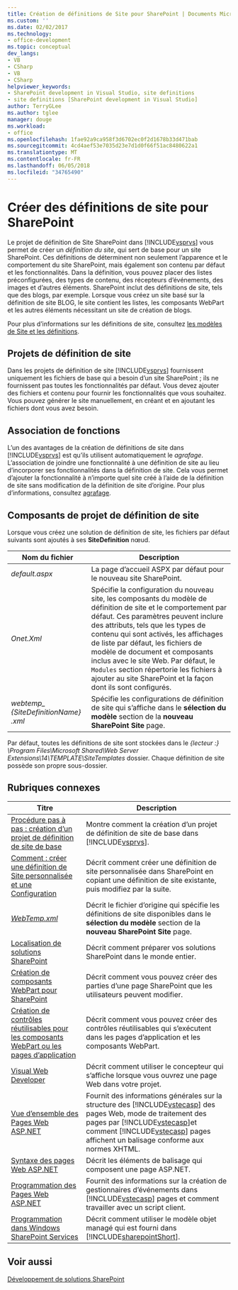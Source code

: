 ```yaml
---
title: Création de définitions de Site pour SharePoint | Documents Microsoft
ms.custom: ''
ms.date: 02/02/2017
ms.technology:
- office-development
ms.topic: conceptual
dev_langs:
- VB
- CSharp
- VB
- CSharp
helpviewer_keywords:
- SharePoint development in Visual Studio, site definitions
- site definitions [SharePoint development in Visual Studio]
author: TerryGLee
ms.author: tglee
manager: douge
ms.workload:
- office
ms.openlocfilehash: 1fae92a9ca958f3d6702ec0f2d1678b33d471bab
ms.sourcegitcommit: 4cd4aef53e7035d23e7d1d0f66f51ac8480622a1
ms.translationtype: MT
ms.contentlocale: fr-FR
ms.lasthandoff: 06/05/2018
ms.locfileid: "34765490"
---
```

# <a name="create-site-definitions-for-sharepoint"></a>Créer des définitions de site pour SharePoint
  Le projet de définition de Site SharePoint dans [!INCLUDE[vsprvs](../sharepoint/includes/vsprvs-md.md)] vous permet de créer un *définition du site*, qui sert de base pour un site SharePoint. Ces définitions de déterminent non seulement l’apparence et le comportement du site SharePoint, mais également son contenu par défaut et les fonctionnalités. Dans la définition, vous pouvez placer des listes préconfigurées, des types de contenu, des récepteurs d’événements, des images et d’autres éléments. SharePoint inclut des définitions de site, tels que des blogs, par exemple. Lorsque vous créez un site basé sur la définition de site BLOG, le site contient les listes, les composants WebPart et les autres éléments nécessitant un site de création de blogs.  
  
 Pour plus d’informations sur les définitions de site, consultez [les modèles de Site et les définitions](http://go.microsoft.com/fwlink/?LinkId=179134).  
  
## <a name="site-definition-projects"></a>Projets de définition de site
 Dans les projets de définition de site [!INCLUDE[vsprvs](../sharepoint/includes/vsprvs-md.md)] fournissent uniquement les fichiers de base qui a besoin d’un site SharePoint ; ils ne fournissent pas toutes les fonctionnalités par défaut. Vous devez ajouter des fichiers et contenu pour fournir les fonctionnalités que vous souhaitez. Vous pouvez générer le site manuellement, en créant et en ajoutant les fichiers dont vous avez besoin.  
  
## <a name="feature-stapling"></a>Association de fonctions
 L’un des avantages de la création de définitions de site dans [!INCLUDE[vsprvs](../sharepoint/includes/vsprvs-md.md)] est qu’ils utilisent automatiquement le *agrafage*. L’association de joindre une fonctionnalité à une définition de site au lieu d’incorporer ses fonctionnalités dans la définition de site. Cela vous permet d’ajouter la fonctionnalité à n’importe quel site créé à l’aide de la définition de site sans modification de la définition de site d’origine. Pour plus d’informations, consultez [agrafage](http://go.microsoft.com/fwlink/?LinkID=119283).  
  
## <a name="site-definition-project-components"></a>Composants de projet de définition de site
 Lorsque vous créez une solution de définition de site, les fichiers par défaut suivants sont ajoutés à ses **SiteDefinition** nœud.  
  
|Nom du fichier|Description|  
|---------------|-----------------|  
|*default.aspx*|La page d’accueil ASPX par défaut pour le nouveau site SharePoint.|  
|*Onet.Xml*|Spécifie la configuration du nouveau site, les composants du modèle de définition de site et le comportement par défaut. Ces paramètres peuvent inclure des attributs, tels que les types de contenu qui sont activés, les affichages de liste par défaut, les fichiers de modèle de document et composants inclus avec le site Web. Par défaut, le `Modules` section répertorie les fichiers à ajouter au site SharePoint et la façon dont ils sont configurés.|  
|*webtemp_ {SiteDefinitionName} .xml*|Spécifie les configurations de définition de site qui s’affiche dans le **sélection du modèle** section de la **nouveau SharePoint Site** page.|  
  
 Par défaut, toutes les définitions de site sont stockées dans le *{lecteur :} \Program Files\Microsoft Shared\Web Server Extensions\14\TEMPLATE\SiteTemplates* dossier. Chaque définition de site possède son propre sous-dossier.  
  
## <a name="related-topics"></a>Rubriques connexes
  
|Titre|Description|  
|-----------|-----------------|  
|[Procédure pas à pas : création d’un projet de définition de site de base](../sharepoint/walkthrough-create-a-basic-site-definition-project.md)|Montre comment la création d’un projet de définition de site de base dans [!INCLUDE[vsprvs](../sharepoint/includes/vsprvs-md.md)].|  
|[Comment : créer une définition de Site personnalisée et une Configuration](http://go.microsoft.com/fwlink/?LinkId=183309)|Décrit comment créer une définition de site personnalisée dans SharePoint en copiant une définition de site existante, puis modifiez par la suite.|  
|[*WebTemp.xml*](http://go.microsoft.com/fwlink/?LinkId=183310)|Décrit le fichier d’origine qui spécifie les définitions de site disponibles dans le **sélection du modèle** section de la **nouveau SharePoint Site** page.|  
|[Localisation de solutions SharePoint](../sharepoint/localizing-sharepoint-solutions.md)|Décrit comment préparer vos solutions SharePoint dans le monde entier.|  
|[Création de composants WebPart pour SharePoint](../sharepoint/creating-web-parts-for-sharepoint.md)|Décrit comment vous pouvez créer des parties d’une page SharePoint que les utilisateurs peuvent modifier.|  
|[Création de contrôles réutilisables pour les composants WebPart ou les pages d’application](../sharepoint/creating-reusable-controls-for-web-parts-or-application-pages.md)|Décrit comment vous pouvez créer des contrôles réutilisables qui s’exécutent dans les pages d’application et les composants WebPart.|  
|[Visual Web Developer](http://go.microsoft.com/fwlink/?LinkId=178725)|Décrit comment utiliser le concepteur qui s’affiche lorsque vous ouvrez une page Web dans votre projet.|  
|[Vue d’ensemble des Pages Web ASP.NET](http://go.microsoft.com/fwlink/?LinkId=178726)|Fournit des informations générales sur la structure des [!INCLUDE[vstecasp](../sharepoint/includes/vstecasp-md.md)] des pages Web, mode de traitement des pages par [!INCLUDE[vstecasp](../sharepoint/includes/vstecasp-md.md)]et comment [!INCLUDE[vstecasp](../sharepoint/includes/vstecasp-md.md)] pages affichent un balisage conforme aux normes XHTML.|  
|[Syntaxe des pages Web ASP.NET](http://go.microsoft.com/fwlink/?LinkId=178727)|Décrit les éléments de balisage qui composent une page ASP.NET.|  
|[Programmation des Pages Web ASP.NET](http://go.microsoft.com/fwlink/?LinkId=178728)|Fournit des informations sur la création de gestionnaires d’événements dans [!INCLUDE[vstecasp](../sharepoint/includes/vstecasp-md.md)] pages et comment travailler avec un script client.|  
|[Programmation dans Windows SharePoint Services](http://go.microsoft.com/fwlink/?LinkId=178729)|Décrit comment utiliser le modèle objet managé qui est fourni dans [!INCLUDE[sharepointShort](../sharepoint/includes/sharepointshort-md.md)].|  
  
## <a name="see-also"></a>Voir aussi
 [Développement de solutions SharePoint](../sharepoint/developing-sharepoint-solutions.md)  
  
 
